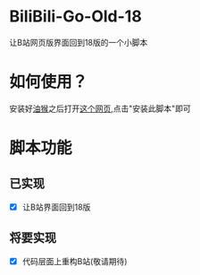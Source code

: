 # BiliBili-Go-Old-18
让B站网页版界面回到18版的一个小脚本
# 如何使用？
安装好[油猴](https://www.tampermonkey.net/)之后打开[这个网页](https://greasyfork.org/zh-CN/scripts/467714),点击"安装此脚本"即可
# 脚本功能
## 已实现
- [x] 让B站界面回到18版
## 将要实现
- [x] 代码层面上重构B站(敬请期待)
